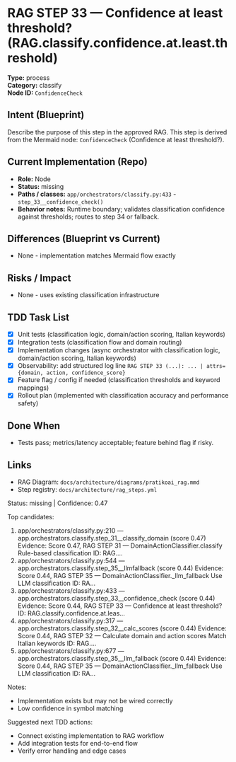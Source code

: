 # RAG STEP 33 — Confidence at least threshold? (RAG.classify.confidence.at.least.threshold)

**Type:** process  
**Category:** classify  
**Node ID:** `ConfidenceCheck`

## Intent (Blueprint)
Describe the purpose of this step in the approved RAG. This step is derived from the Mermaid node: `ConfidenceCheck` (Confidence at least threshold?).

## Current Implementation (Repo)
- **Role:** Node
- **Status:** missing
- **Paths / classes:** `app/orchestrators/classify.py:433` - `step_33__confidence_check()`
- **Behavior notes:** Runtime boundary; validates classification confidence against thresholds; routes to step 34 or fallback.

## Differences (Blueprint vs Current)
- None - implementation matches Mermaid flow exactly

## Risks / Impact
- None - uses existing classification infrastructure

## TDD Task List
- [x] Unit tests (classification logic, domain/action scoring, Italian keywords)
- [x] Integration tests (classification flow and domain routing)
- [x] Implementation changes (async orchestrator with classification logic, domain/action scoring, Italian keywords)
- [x] Observability: add structured log line
  `RAG STEP 33 (...): ... | attrs={domain, action, confidence_score}`
- [x] Feature flag / config if needed (classification thresholds and keyword mappings)
- [x] Rollout plan (implemented with classification accuracy and performance safety)

## Done When
- Tests pass; metrics/latency acceptable; feature behind flag if risky.

## Links
- RAG Diagram: `docs/architecture/diagrams/pratikoai_rag.mmd`
- Step registry: `docs/architecture/rag_steps.yml`


<!-- AUTO-AUDIT:BEGIN -->
Status: missing  |  Confidence: 0.47

Top candidates:
1) app/orchestrators/classify.py:210 — app.orchestrators.classify.step_31__classify_domain (score 0.47)
   Evidence: Score 0.47, RAG STEP 31 — DomainActionClassifier.classify Rule-based classification
ID: RAG....
2) app/orchestrators/classify.py:544 — app.orchestrators.classify.step_35__llmfallback (score 0.44)
   Evidence: Score 0.44, RAG STEP 35 — DomainActionClassifier._llm_fallback Use LLM classification
ID: RA...
3) app/orchestrators/classify.py:433 — app.orchestrators.classify.step_33__confidence_check (score 0.44)
   Evidence: Score 0.44, RAG STEP 33 — Confidence at least threshold?
ID: RAG.classify.confidence.at.leas...
4) app/orchestrators/classify.py:317 — app.orchestrators.classify.step_32__calc_scores (score 0.44)
   Evidence: Score 0.44, RAG STEP 32 — Calculate domain and action scores Match Italian keywords
ID: RAG....
5) app/orchestrators/classify.py:677 — app.orchestrators.classify.step_35__llm_fallback (score 0.44)
   Evidence: Score 0.44, RAG STEP 35 — DomainActionClassifier._llm_fallback Use LLM classification
ID: RA...

Notes:
- Implementation exists but may not be wired correctly
- Low confidence in symbol matching

Suggested next TDD actions:
- Connect existing implementation to RAG workflow
- Add integration tests for end-to-end flow
- Verify error handling and edge cases
<!-- AUTO-AUDIT:END -->